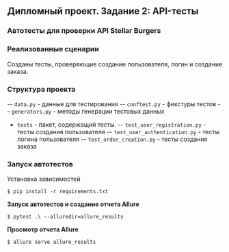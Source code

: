 ## Дипломный проект. Задание 2: API-тесты

### Автотесты для проверки API Stellar Burgers

### Реализованные сценарии

Созданы тесты, проверяющие создание пользователя, логин и создание заказа.

### Структура проекта

-- `data.py` - данные для тестирования
-- `conftest.py` - фикстуры тестов
-- `generators.py` - методы генерации тестовых данных

- `tests` - пакет, содержащий тесты.
-- `test_user_registration.py` - тесты создания пользователя
-- `test_user_authentication.py` - тесты логина пользователя
-- `test_order_creation.py` - тесты создания заказа

### Запуск автотестов

Установка зависимостей

`$ pip install -r requirements.txt`

**Запуск автотестов и создание отчета Allure**

`$ pytest .\ --alluredir=allure_results`

**Просмотр отчета Allure**

`$ allure serve allure_results`